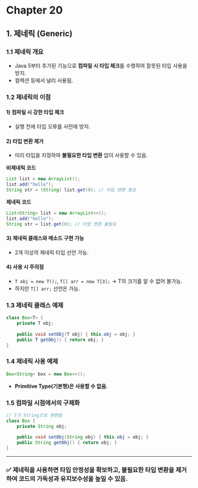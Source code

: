 # Chapter 20

## 1. 제네릭 (Generic)

### 1.1 제네릭 개요
- Java 5부터 추가된 기능으로 **컴파일 시 타입 체크**를 수행하여 잘못된 타입 사용을 방지.
- 컬렉션 등에서 널리 사용됨.

### 1.2 제네릭의 이점
#### 1) **컴파일 시 강한 타입 체크**
- 실행 전에 타입 오류를 사전에 방지.

#### 2) **타입 변환 제거**
- 미리 타입을 지정하여 **불필요한 타입 변환** 없이 사용할 수 있음.

**비제네릭 코드**
```java
List list = new ArrayList();
list.add("hello");
String str = (String) list.get(0); // 타입 변환 필요
```

**제네릭 코드**
```java
List<String> list = new ArrayList<>();
list.add("hello");
String str = list.get(0); // 타입 변환 불필요
```

#### 3) **제네릭 클래스와 메소드 구현 가능**
- 2개 이상의 제네릭 타입 선언 가능.

#### 4) **사용 시 주의점**
- `T obj = new T();`, `T[] arr = new T[3];` → T의 크기를 알 수 없어 불가능.
- 하지만 `T[] arr;` 선언은 가능.

### 1.3 제네릭 클래스 예제
```java
class Box<T> {
    private T obj;
    
    public void setObj(T obj) { this.obj = obj; }
    public T getObj() { return obj; }
}
```

### 1.4 제네릭 사용 예제
```java
Box<String> box = new Box<>();
```
- **Primitive Type(기본형)은 사용할 수 없음.**

### 1.5 컴파일 시점에서의 구체화
```java
// T가 String으로 변환됨
class Box {
    private String obj;
    
    public void setObj(String obj) { this.obj = obj; }
    public String getObj() { return obj; }
}
```

---
### ✅ **제네릭을 사용하면 타입 안정성을 확보하고, 불필요한 타입 변환을 제거하여 코드의 가독성과 유지보수성을 높일 수 있음.**
